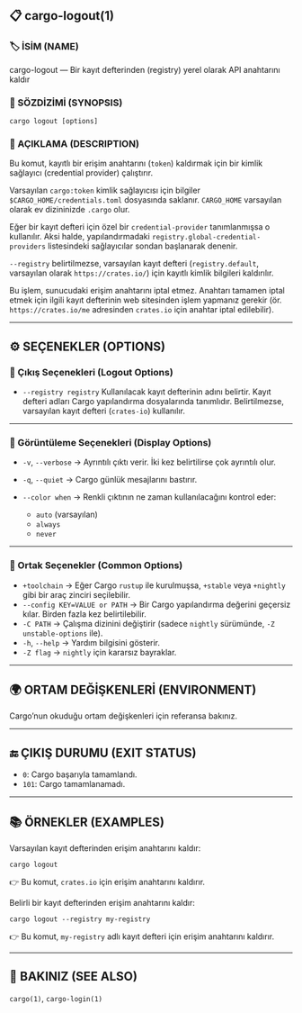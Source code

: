 ## 📋 cargo-logout(1)

### 🏷️ İSİM (NAME)

cargo-logout — Bir kayıt defterinden (registry) yerel olarak API anahtarını kaldır

### 📌 SÖZDİZİMİ (SYNOPSIS)

```
cargo logout [options]
```

### 📝 AÇIKLAMA (DESCRIPTION)

Bu komut, kayıtlı bir erişim anahtarını (`token`) kaldırmak için bir kimlik sağlayıcı (credential provider) çalıştırır.

Varsayılan `cargo:token` kimlik sağlayıcısı için bilgiler `$CARGO_HOME/credentials.toml` dosyasında saklanır. `CARGO_HOME` varsayılan olarak ev dizininizde `.cargo` olur.

Eğer bir kayıt defteri için özel bir `credential-provider` tanımlanmışsa o kullanılır. Aksi halde, yapılandırmadaki `registry.global-credential-providers` listesindeki sağlayıcılar sondan başlanarak denenir.

`--registry` belirtilmezse, varsayılan kayıt defteri (`registry.default`, varsayılan olarak `https://crates.io/`) için kayıtlı kimlik bilgileri kaldırılır.

Bu işlem, sunucudaki erişim anahtarını iptal etmez. Anahtarı tamamen iptal etmek için ilgili kayıt defterinin web sitesinden işlem yapmanız gerekir (ör. `https://crates.io/me` adresinden `crates.io` için anahtar iptal edilebilir).

---

## ⚙️ SEÇENEKLER (OPTIONS)

### 🚪 Çıkış Seçenekleri (Logout Options)

* `--registry registry`
  Kullanılacak kayıt defterinin adını belirtir. Kayıt defteri adları Cargo yapılandırma dosyalarında tanımlıdır. Belirtilmezse, varsayılan kayıt defteri (`crates-io`) kullanılır.

---

### 👀 Görüntüleme Seçenekleri (Display Options)

* `-v`, `--verbose` → Ayrıntılı çıktı verir. İki kez belirtilirse çok ayrıntılı olur.
* `-q`, `--quiet` → Cargo günlük mesajlarını bastırır.
* `--color when` → Renkli çıktının ne zaman kullanılacağını kontrol eder:

  * `auto` (varsayılan)
  * `always`
  * `never`

---

### 🔨 Ortak Seçenekler (Common Options)

* `+toolchain` → Eğer Cargo `rustup` ile kurulmuşsa, `+stable` veya `+nightly` gibi bir araç zinciri seçilebilir.
* `--config KEY=VALUE or PATH` → Bir Cargo yapılandırma değerini geçersiz kılar. Birden fazla kez belirtilebilir.
* `-C PATH` → Çalışma dizinini değiştirir (sadece `nightly` sürümünde, `-Z unstable-options` ile).
* `-h`, `--help` → Yardım bilgisini gösterir.
* `-Z flag` → `nightly` için kararsız bayraklar.

---

## 🌍 ORTAM DEĞİŞKENLERİ (ENVIRONMENT)

Cargo’nun okuduğu ortam değişkenleri için referansa bakınız.

---

## 🔚 ÇIKIŞ DURUMU (EXIT STATUS)

* `0`: Cargo başarıyla tamamlandı.
* `101`: Cargo tamamlanamadı.

---

## 📚 ÖRNEKLER (EXAMPLES)

Varsayılan kayıt defterinden erişim anahtarını kaldır:

```
cargo logout
```

👉 Bu komut, `crates.io` için erişim anahtarını kaldırır.

Belirli bir kayıt defterinden erişim anahtarını kaldır:

```
cargo logout --registry my-registry
```

👉 Bu komut, `my-registry` adlı kayıt defteri için erişim anahtarını kaldırır.

---

## 🔗 BAKINIZ (SEE ALSO)

`cargo(1)`, `cargo-login(1)`
